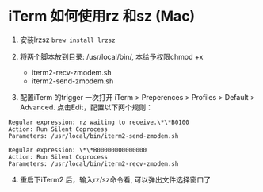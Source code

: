 # iTerm 如何使用rz 和sz (Mac)


1. 安装lrzsz
```brew install lrzsz```

2. 将两个脚本放到目录: /usr/local/bin/, 本给予权限chmod +x 
	- iterm2-recv-zmodem.sh
	- iterm2-send-zmodem.sh


3. 配置iTerm 的trigger
一次打开 iTerm > Preperences > Profiles > Default > Advanced.
点击Edit，配置以下两个规则：

```
Regular expression: rz waiting to receive.\*\*B0100
Action: Run Silent Coprocess
Parameters: /usr/local/bin/iterm2-send-zmodem.sh
```
 
```
Regular expression: \*\*B00000000000000
Action: Run Silent Coprocess
Parameters: /usr/local/bin/iterm2-recv-zmodem.sh
```

4. 重启下iTerm2 后，输入rz/sz命令看, 可以弹出文件选择窗口了
